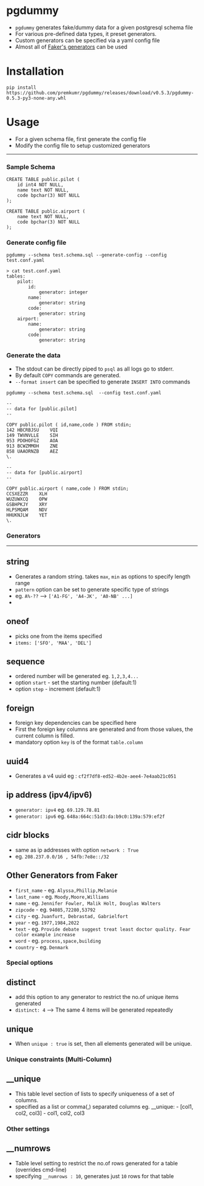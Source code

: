 # pgdummy
- `pgdummy` generates fake/dummy data for a given postgresql schema file
- For various pre-defined data types, it preset generators.
- Custom generators can be specified via a yaml config file
- Almost all of [Faker's generators](https://faker.readthedocs.io/en/master/providers/baseprovider.html) can be used

# Installation
```
pip install https://github.com/premkumr/pgdummy/releases/download/v0.5.3/pgdummy-0.5.3-py3-none-any.whl
```

# Usage
- For a given schema file, first generate the config file
- Modify the config file to setup customized generators
---
### Sample Schema
```
CREATE TABLE public.pilot (
    id int4 NOT NULL,
    name text NOT NULL,
    code bpchar(3) NOT NULL
);

CREATE TABLE public.airport (
    name text NOT NULL,
    code bpchar(3) NOT NULL
);
```
### Generate config file
```
pgdummy --schema test.schema.sql --generate-config --config test.conf.yaml

> cat test.conf.yaml
tables:
    pilot:
        id:
            generator: integer
        name:
            generator: string
        code:
            generator: string
    airport:
        name:
            generator: string
        code:
            generator: string
```

### Generate the data
- The stdout can be directly piped to `psql` as all logs go to stderr.
- By default `COPY` commands are generated. 
- `--format insert` can be specified to generate `INSERT INTO` commands
```
pgdummy --schema test.schema.sql  --config test.conf.yaml

--
-- data for [public.pilot]
--

COPY public.pilot ( id,name,code ) FROM stdin;
142	HBCRBJSU	VQI
149	TWVNVLLE	SIH
953	PDOHOFGZ	AOA
913	BCWZMMOH	ZNE
858	UAAORNZB	AEZ
\.

--
-- data for [public.airport]
--

COPY public.airport ( name,code ) FROM stdin;
CCSXEZZR	XLH
WUZUWXCQ	OPW
GSBHPKJY	XRY
HLPSMQAM	NDV
HHUKNJLW	YET
\.
```
### Generators
---
## string
- Generates a random string. takes `max`, `min` as options to specify length range
- `pattern` option can be set to generate specific type of strings
- eg. `A%-??` --> `['A1-FG', 'A4-JK', 'A0-NB' ...]`
- 
## oneof
- picks one from the items specified
- `items: ['SFO', 'MAA', 'DEL']`

## sequence
- ordered number will be generated eg. `1,2,3,4...`
- option `start` - set the starting number (default:1)
- option `step` - increment (default:1)

## foreign
- foreign key dependencies can be specified here
- First the foreign key columns are generated and from those values, the current column is filled.
- mandatory option `key` is of the format `table.column`

## uuid4
-  Generates a v4 uuid eg : `cf2f7df8-ed52-4b2e-aee4-7e4aab21c051`

## ip address (ipv4/ipv6)
- `generator: ipv4` eg. `69.129.78.81`
- `generator: ipv6` eg. `648a:664c:51d3:da:b9c0:139a:579:ef2f` 

## cidr blocks
-  same as ip addresses with option `network : True`
-  eg. `208.237.0.0/16 , 54fb:7e8e::/32`

## Other Generators from Faker
- `first_name` - eg. `Alyssa,Phillip,Melanie`
- `last_name` - eg. `Moody,Moore,Williams`
- `name` - eg. `Jennifer Fowler, Malik Holt, Douglas Walters`
- `zipcode` - eg. `94085,72280,53792`
- `city` - eg. `Juanfurt, Debrastad, Gabrielfort`
- `year` - eg. `1977,1984,2022`
- `text` - eg. `Provide debate suggest treat least doctor quality. Fear color example increase`
- `word` - eg. `process,space,building`
- `country` - eg. `Denmark`

### Special options
## distinct
- add this option to any generator to restrict the no.of unique items generated
- `distinct: 4` --> The same 4  items will be generated repeatedly

## unique
- When `unique : true` is set, then all elements generated will be unique.

### Unique constraints (Multi-Column)
## __unique
- This table level section of lists to specify uniqueness of a set of columns.
- specified as a list or comma(,) separated columns eg. 
    __unique:
        -   [col1, col2, col3]
        -   col1, col2, col3

### Other settings
## __numrows
- Table level setting to restrict the no.of rows generated for a table (overrides cmd-line)
- specifying `__numrows : 10`, generates just `10` rows for that table

